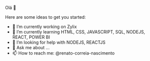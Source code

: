 Olá 👋

Here are some ideas to get you started:

- 🔭 I’m currently working on Zylix
- 🌱 I’m currently learning HTML, CSS, JAVASCRIPT, SQL, NODEJS, REACT, POWER BI
- 🤔 I’m looking for help with NODEJS, REACTJS
- 💬 Ask me about ...
- 📫 How to reach me: @renato-correia-nascimento
